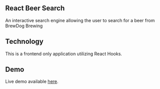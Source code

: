 ## React Beer Search

An interactive search engine allowing the user to search for a beer from BrewDog Brewing

## Technology

This is a frontend only application utilizing React Hooks.

## Demo

Live demo available [here](https://react-beer-search.netlify.app/).
